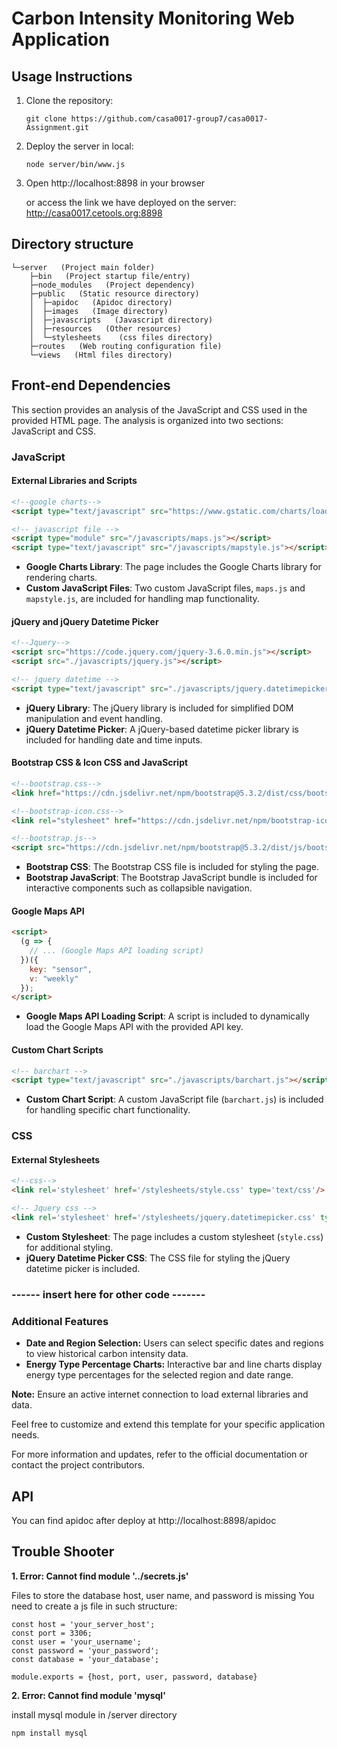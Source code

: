 # Carbon Intensity Monitoring Web Application
## Usage Instructions

1. Clone the repository:

   ```
   git clone https://github.com/casa0017-group7/casa0017-Assignment.git
   ```

   

2. Deploy the server in local:

   ```
   node server/bin/www.js
   ```

3. Open http://localhost:8898 in your browser

   or access the link we have deployed on the server: http://casa0017.cetools.org:8898
   
## Directory structure

```
└─server   (Project main folder)
    ├─bin   (Project startup file/entry)
    ├─node_modules   (Project dependency)
    ├─public   (Static resource directory)
    │  ├─apidoc   (Apidoc directory)
    │  ├─images   (Image directory)
    │  ├─javascripts   (Javascript directory)
    │  ├─resources   (Other resources)
    │  └─stylesheets    (css files directory)
    ├─routes   (Web routing configuration file)
    └─views   (Html files directory)
```

## Front-end Dependencies

This section provides an analysis of the JavaScript and CSS used in the provided HTML page. The analysis is organized into two sections: JavaScript and CSS.

### JavaScript

#### External Libraries and Scripts

```html
<!--google charts-->
<script type="text/javascript" src="https://www.gstatic.com/charts/loader.js"></script>

<!-- javascript file -->
<script type="module" src="/javascripts/maps.js"></script>
<script type="text/javascript" src="/javascripts/mapstyle.js"></script>
```

- **Google Charts Library**: The page includes the Google Charts library for rendering charts.
- **Custom JavaScript Files**: Two custom JavaScript files, `maps.js` and `mapstyle.js`, are included for handling map functionality.

#### jQuery and jQuery Datetime Picker

```html
<!--Jquery-->
<script src="https://code.jquery.com/jquery-3.6.0.min.js"></script>
<script src="./javascripts/jquery.js"></script>

<!-- jquery datetime -->
<script type="text/javascript" src="./javascripts/jquery.datetimepicker.full.min.js"></script>
```

- **jQuery Library**: The jQuery library is included for simplified DOM manipulation and event handling.
- **jQuery Datetime Picker**: A jQuery-based datetime picker library is included for handling date and time inputs.

#### Bootstrap CSS & Icon CSS and JavaScript

```html
<!--bootstrap.css-->
<link href="https://cdn.jsdelivr.net/npm/bootstrap@5.3.2/dist/css/bootstrap.min.css" rel="stylesheet" integrity="sha384-T3c6CoIi6uLrA9TneNEoa7RxnatzjcDSCmG1MXxSR1GAsXEV/Dwwykc2MPK8M2HN" crossorigin="anonymous">

<!--bootstrap-icon.css-->
<link rel="stylesheet" href="https://cdn.jsdelivr.net/npm/bootstrap-icons@1.10.0/font/bootstrap-icons.css">

<!--bootstrap.js-->
<script src="https://cdn.jsdelivr.net/npm/bootstrap@5.3.2/dist/js/bootstrap.bundle.min.js" integrity="sha384-C6RzsynM9kWDrMNeT87bh95OGNyZPhcTNXj1NW7RuBCsyN/o0jlpcV8Qyq46cDfL" crossorigin="anonymous"></script>
```

- **Bootstrap CSS**: The Bootstrap CSS file is included for styling the page.
- **Bootstrap JavaScript**: The Bootstrap JavaScript bundle is included for interactive components such as collapsible navigation.

#### Google Maps API

```html
<script>
  (g => {
    // ... (Google Maps API loading script)
  })({
    key: "sensor",
    v: "weekly"
  });
</script>
```

- **Google Maps API Loading Script**: A script is included to dynamically load the Google Maps API with the provided API key.

#### Custom Chart Scripts

```html
<!-- barchart -->
<script type="text/javascript" src="./javascripts/barchart.js"></script>
```

- **Custom Chart Script**: A custom JavaScript file (`barchart.js`) is included for handling specific chart functionality.

### CSS

#### External Stylesheets

```html
<!--css-->
<link rel='stylesheet' href='/stylesheets/style.css' type='text/css'/>

<!-- Jquery css -->
<link rel='stylesheet' href='/stylesheets/jquery.datetimepicker.css' type='text/css'/>
```

- **Custom Stylesheet**: The page includes a custom stylesheet (`style.css`) for additional styling.
- **jQuery Datetime Picker CSS**: The CSS file for styling the jQuery datetime picker is included.


### ------ insert here for other code -------


### Additional Features

- **Date and Region Selection:** Users can select specific dates and regions to view historical carbon intensity data.
- **Energy Type Percentage Charts:** Interactive bar and line charts display energy type percentages for the selected region and date range.



**Note:** Ensure an active internet connection to load external libraries and data.

Feel free to customize and extend this template for your specific application needs.

For more information and updates, refer to the official documentation or contact the project contributors.

## API

You can find apidoc after deploy at http://localhost:8898/apidoc

## Trouble Shooter

<b>1. Error: Cannot find module '../secrets.js' </b>

Files to store the database host, user name, and password is missing
You need to create a js file in such structure:
```
const host = 'your_server_host';
const port = 3306;
const user = 'your_username';
const password = 'your_password';
const database = 'your_database';

module.exports = {host, port, user, password, database}
```

<b>2. Error: Cannot find module 'mysql' </b>

install mysql module in /server directory

```
npm install mysql
```

